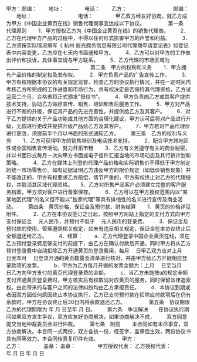 
 


甲方：邮编：
　　地址：　　　　电话：
　　乙方：　　　　　　　　　邮编：
　　地址：　　　　　　　　　电话：　　
　　甲乙双方经友好协商，就乙方成为甲方《中国企业黄页在线》销售代理商事宜达成以下协议。
　　
　　第一条　代理原则
　　1．甲方授权乙方为《中国企业黄页在线》的销售代理商。
　　2．乙方在代理甲方产品的过程中，不得以任何形式损害甲方的声誉和利益。
　　3．乙方须按实际情况填写《
杭州
辰光商务信息有限公司代理商申请登记表》如登记表中内容变更，乙方应在七天内书面通知甲方。
　　4．乙方可以对甲方的工作做出评价和投诉，具体事宜请与甲方联系。
　　5．乙方代理的市场区域为_______________________________
　　第二条　甲方的权利和义务
　　1．甲方拥有产品价格的制定权及发布权。
　　2．甲方负责产品的广告宣传工作。
　　3．甲方有权根据本协议的有关规定监督、检查乙方的协议执行情况，并在一定时间内考核乙方所完成的工作进度和市场行为，并有权决定是否保持其代理资格，乙方试运营二个月，合格者将正式颁发"授权书"。
　　4．甲方负责向乙方或其客户提供技术支持，协助乙方做好宣传、销售、培训和售后服务工作。
　　5．甲方对产品进行不断的升级，保证其产品的先进完善性，并提供给乙方及其客户。
　　6．对于乙方提供的关于产品功能或其他方面的合理化建议，甲方认可后将对产品进行升级，无偿进行更改并提供升级产品给乙方及其客户。
　　7．甲方若对产品代理价进行更改，须提前半个月以书面的形式通知乙方。
　　第三条　乙方的权利与义务
　　1．乙方可获得甲方的销售培训及电话技术支持。
　　2．配合甲方跨地区性或全国销售宣传活动，努力开拓市畅
　　3．乙方有义务遵守有关的商业秘密，并以书面形式每月一次向甲方书面或电子信件汇报当地的市场动态及其行销计划和策略。
　　4．乙方在媒体上刊登的代理产品价格和实际销售价不得低于甲方制定的统一市场零售价。如有证据证明乙方违反甲方的限价规定（如低价销售现象）并不能改正的，甲方有权要求乙方赔偿，情节严重的，甲方有权终止对乙方的代理授权，并取消其区域代理资格。　　5．乙方对所售产品客户必须建立完整的客户服务档案，甲方须对客户进行备案保存。
　　6．乙方可以在甲方授权范围内以"某某地区代理"的名义但不能以"独家代理"等具有排他性的名义进行宣传及商业活动。
　　第四条　黄页价格、保证金及预付款、财务结算
　　1．黄页的价格详见附件。
　　2．乙方在本协议签订之日起，按照甲方网站上指定的支付方式向甲方支付保证金　 元人民币，并预付不低于　 元人民币的登录费。
　　3．保证金及预付款的使用、管理遵照相关规定，如未有违反相关规定，保证金在本协议终止后全额退还给乙方。
　　4．结算：
　　a．乙方代理登录中国企业黄页在线，须在乙方预付登录费足够支付的前提下，由乙方在确认付款后开通，同时甲方将从乙方预付登录费中自动扣除乙方开通黄页的登录费用，每月　 日甲乙双方应对上月　 日至本月　 日登录开通的黄页数量及清单进行核对，并由甲方给乙方开据相应登录款项的发票。
　　b．甲方为乙方每月开据的发票金额为：上月　 日至当月　 日乙方向甲方支付的黄页代理登录费的金额。
　　c．当乙方未能按a的规定全额支付开通黄页登录费时，甲方核实后有权取消对应黄页的服务，同时保留法律追索权。由此带来的与客户之间的法律纠纷均由乙方承担责任。
　　d．本协议到期或者因双方因任何原因终止本协议执行，乙方已支付预付款在扣除应付款项后在仍有余款时，甲方在协议终止后30日内将余款退还乙方。
　　
　　第五条　协议期限　　乙方的代理期限为 年 月 日至年 月 日。
　　第六条　争议解决　　在协议执行期间如果双方发生争议，双方应友好协商解决，如果协商解决不成，
　　双方同意提交当地仲裁委员会进行仲裁。
　　第七条　附则
　　本合同如有未尽事宜，双方协商解决。本合同一式两份，双方各执一份，经签字、盖章后生效，两份协议书具有同等效力。本合同传真复印件有效。
　　
　　甲方：　　　　　　　　　　　　　　　　　　　乙方：　　
　　盖章：                                      盖章：　　
　　甲方授权代表：                              乙方授权代表：　　
　　                年   月   日                              年   月  日
 


 

 
 
 
 
 
  


  
 

  


  


  
 
 
 
 

